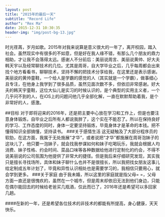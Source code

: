 ```yaml
---
layout: post
title: "2015年的最后一天"
subtitle: "Record Life"
author": "Rex Ma"
date: 2015-12-31 10:30:35
header-img: "img/post-bg-13.jpg"
---
```

时光荏苒，岁月如歌。2015年对我来说算是意义很大的一年了，离开校园，踏入社会。虽然现实中有很多的不如意，但是好在我人缘不错，有那么几个朋友的鼎力相助，才让我不会落得太远。感谢人不分前后：美丽说周言、美丽说黄帅、好大夫韩天宇以及经常聊技术的几位。尤其是周哥，自大学毕业之后，几乎每周都会出来找个地方看看书，聊聊技术，坚持不懈的把技术分享给我，在这里还是表示感谢。美丽说的黄帅童鞋，一个给人是学霸的感觉的人（其实就是一个学霸），做事细心且专注，在他身上我学到了很多品质，虽然见面次数不多，但依旧非常感谢。好大夫的韩天宇童鞋，这位大仙儿是实习的时候认识的，是个典型的实用主义者，一个几乎问不到的人，在iOS上的问题问他几乎全部化解，一直在默默帮助着我，是个非常好的人，感激。

##目标
对于即将迎来的2016年，还是把主要中心放在学习和工作上，但是也要注意身体锻炼，自毕业之后所有人都说我胖了，这个实在不能忍了。所以在保持良好的学习、工作态度的同时，身体一定要坚持锻炼，毕竟身体才是革命的本钱。把不懂得知识全部搞懂，坚持读书。
###关于感情生活
这无疑触及了大部分程序员的软肋，在这方面，我属于无处施展“才华”，或者说把“才华”都施展在周哥泡妹子的这块儿了，他只要一泡妹子，就会找我参谋如何和妹子吃喝玩乐，我就会根据人均消费、妹子性格、约会时间、菜品口味等各种数据给他进行定制化的约会，不得不说美丽说的公司氛围为他提供了非常大的捷径。但是我后来仔细研究发现，其实我只是擅长寻找场所，具体和妹子聊什么也并不是很擅长，所以我把找女朋友这事儿给定制成五年计划了，毕竟和异性认识相处也是需要学习的，我相信只要用心，就会学到更多。
###关于家庭
由于我未婚，所以这里的家庭就是指父母= =，父母方面一直还是很愧疚的，虽然在一个城市，但是周末却依旧无法到他们身边，只能在偶尔能回去的时候给老爸买几瓶酒，仅此而已了，2016年还是希望可以多回家几趟。

####在新的一年，还是希望各位技术的非技术的都能有所提高，身心健康，天天快乐。